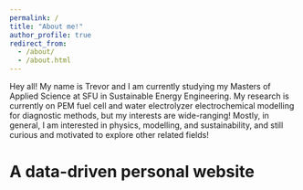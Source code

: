 ```yaml
---
permalink: /
title: "About me!"
author_profile: true
redirect_from: 
  - /about/
  - /about.html
---
```

Hey all! My name is Trevor and I am currently studying my Masters of Applied Science at SFU in Sustainable Energy Engineering. My research is currently on PEM fuel cell and water electrolyzer electrochemical modelling for diagnostic methods, but my interests are wide-ranging! Mostly, in general, I am interested in physics, modelling, and sustainability, and still curious and motivated to explore other related fields!


A data-driven personal website
======

